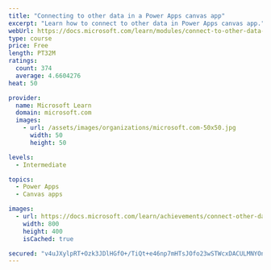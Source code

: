 ```yaml
---
title: "Connecting to other data in a Power Apps canvas app"
excerpt: "Learn how to connect to other data in Power Apps canvas app."
webUrl: https://docs.microsoft.com/learn/modules/connect-to-other-data-in-powerapps-canvas-app/
type: course
price: Free
length: PT32M
ratings:
  count: 374
  average: 4.6604276
heat: 50

provider:
  name: Microsoft Learn
  domain: microsoft.com
  images:
    - url: /assets/images/organizations/microsoft.com-50x50.jpg
      width: 50
      height: 50

levels:
  - Intermediate

topics:
  - Power Apps
  - Canvas apps

images:
  - url: https://docs.microsoft.com/learn/achievements/connect-other-data-social.png
    width: 800
    height: 400
    isCached: true

secured: "v4uJXylpRT+Ozk3JDlHGfO+/TiQt+e46np7mHTsJOfo23wSTWcxDACULMNYOn4nhAsWmndObD59uWhxEAH/l53cXcCyap8hZZl8jMYqk0e/eN5TiToAtToi0ZXTDLKKUtHcW5LnRcm6MfP9n6V8TlwpqGCg2IMYi3ULt3WRzqiXvP5e2kgQcJzVM+G2qQ/Nbe85aF2cKIJoH6P8IADQ/pxrzL9ponnp9o6XVEqUKVhdFUSeFcS20rthsmx8FZcXD1OLKxOyryuYx+JvMEXsXQw2c/9xqmcLSLzEPi9GJyanIc4LsSL+V+AWTqesgjc2+6ooACDjwtaTvlW50Z31ODAriBpwPbkogbh+mGAMuHpfmN4rTXKFzkv8+ji7ifGiNuvSkvJccFwtYCsptRDRow+vXyDcIxrQc5DKKNtBaF/8=;YLnmgxeU7Gkfy0Ev0Y9dcw=="
---
```


